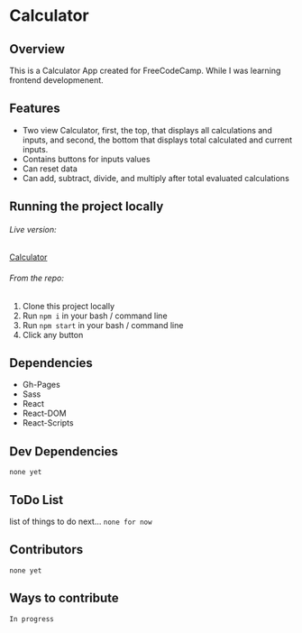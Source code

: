 # Calculator

## Overview

This is a Calculator App created for FreeCodeCamp. While I was learning frontend developmenent.

## Features

- Two view Calculator, first, the top, that displays all calculations and inputs, and second, the bottom that displays total calculated and current inputs.
- Contains buttons for inputs values
- Can reset data
- Can add, subtract, divide, and multiply after total evaluated calculations

## Running the project locally

###### Live version:

[Calculator](https://sammychris.github.io/calculator)

###### From the repo:

1. Clone this project locally
2. Run `npm i` in your bash / command line
3. Run `npm start` in your bash / command line
4. Click any button

## Dependencies

- Gh-Pages
- Sass
- React
- React-DOM
- React-Scripts

## Dev Dependencies

`none yet`

## ToDo List

list of things to do next...
`none for now`

## Contributors

`none yet`

## Ways to contribute

`In progress`

